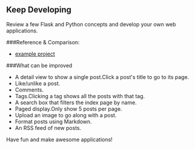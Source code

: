 
## Keep Developing
 Review a few Flask and Python concepts and develop your own web applications.
  
###Reference & Comparison: 
+ [example project](https://github.com/pallets/flask/tree/1.1.2/examples/tutorial)


###What can be improved
+ A detail view to show a single post.Click a post's title to go to its page.
+ Like/unlike a post.
+ Comments.
+ Tags.Clicking a tag shows all the posts with that tag.
+ A search box that filters the index page by name.
+ Paged display.Only show 5 posts per page.
+ Upload an image to go along with a post.
+ Format posts using Markdown.
+ An RSS feed of new posts.

Have fun and make awesome applications!